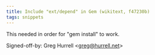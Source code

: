 ```yaml
---
title: Include "ext/depend" in Gem (wikitext, f47230b)
tags: snippets
---
```


This needed in order for "gem install" to work.

Signed-off-by: Greg Hurrell &lt;greg@hurrell.net&gt;
